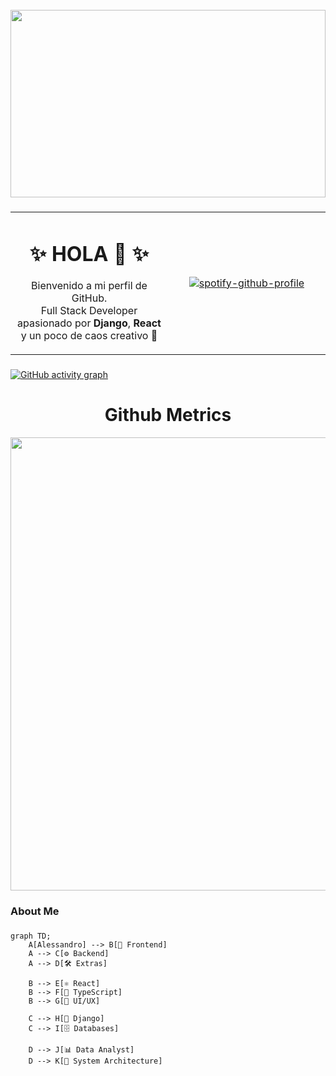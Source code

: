 <br clear="both">
<p align="center" style="margin:0;padding:0;overflow:hidden;height:300px;">
  <img src="https://images.alphacoders.com/765/765703.png" style="margin:0;padding:0;object-fit:cover;height:100%;width:auto;" />
</p>

###

<table align="center">
<tr>
<td align="center" width="50%">

# ✨ HOLA 👋 ✨

Bienvenido a mi perfil de GitHub.<br>
Full Stack Developer apasionado por **Django**, **React** y un poco de caos creativo 🚀

</td>
<td align="center" width="50%">

[![spotify-github-profile](https://spotify-github-profile.kittinanx.com/api/view?uid=31ofu7wulobydsdrf753xicyozh4&cover_image=true&theme=default&show_offline=false&background_color=121212&interchange=false)](https://github.com/kittinan/spotify-github-profile)

</td>
</tr>
</table>


###

[![GitHub activity graph](https://github-readme-activity-graph.vercel.app/graph?username=AlessandroMeneses&bg_color=0d1117&color=ffffff&line=00b3ff&point=f9fafa&area=true&hide_border=true&t=20250902)](https://github.com/ashutosh00710/github-readme-activity-graph)

###

<h1 align="center">Github Metrics </h1>
<p align="center">
<img width="725em" src="https://github-profile-summary-cards.vercel.app/api/cards/profile-details?username=AlessandroMeneses&theme=github_dark" />
</p>

###

<h3 align="left">About Me</h3>

###

```mermaid
graph TD;
    A[Alessandro] --> B[🎨 Frontend]
    A --> C[⚙️ Backend]
    A --> D[🛠️ Extras]

    B --> E[⚛️ React]
    B --> F[📘 TypeScript]
    B --> G[🎨 UI/UX]

    C --> H[🐍 Django]
    C --> I[🗄️ Databases]

    D --> J[📊 Data Analyst]
    D --> K[🔧 System Architecture]
